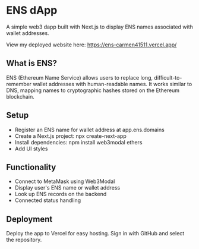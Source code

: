 # ENS dApp
A simple web3 dapp built with Next.js to display ENS names associated with wallet addresses.

View my deployed website here: https://ens-carmen41511.vercel.app/

## What is ENS?
ENS (Ethereum Name Service) allows users to replace long, difficult-to-remember wallet addresses with human-readable names. It works similar to DNS, mapping names to cryptographic hashes stored on the Ethereum blockchain.

## Setup
- Register an ENS name for wallet address at app.ens.domains
- Create a Next.js project: npx create-next-app
- Install dependencies: npm install web3modal ethers
- Add UI styles

## Functionality
- Connect to MetaMask using Web3Modal
- Display user's ENS name or wallet address
- Look up ENS records on the backend
- Connected status handling

## Deployment
Deploy the app to Vercel for easy hosting. Sign in with GitHub and select the repository.
